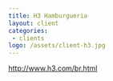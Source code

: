 ```yaml
---
title: H3 Hamburgueria
layout: client
categories:
 - clients
logo: /assets/client-h3.jpg
---
```


http://www.h3.com/br.html
